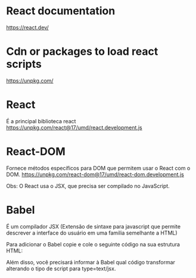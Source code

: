 # React documentation
https://react.dev/

# Cdn or packages to load react scripts
https://unpkg.com/

# React 
É a principal biblioteca react
https://unpkg.com/react@17/umd/react.development.js

# React-DOM 
Fornece métodos específicos para DOM que permitem usar o React com o DOM.
https://unpkg.com/react-dom@17/umd/react-dom.development.js

Obs: O React usa o JSX, que precisa ser compilado no JavaScript.

# Babel
É um compilador JSX (Extensão de sintaxe para javascript que permite descrever a interface do usuário em uma familia semelhante a HTML)

Para adicionar o Babel copie e cole o seguinte código na sua estrutura HTML:
<script src="https://unpkg.com/@babel/standalone/babel.min.js"></script> 

Além disso, você precisará informar à Babel qual código transformar alterando o tipo de script para type=text/jsx.

